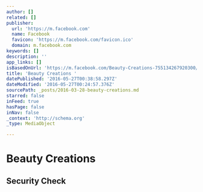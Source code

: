 ```yaml
---
author: []
related: []
publisher:
  url: 'https://m.facebook.com'
  name: Facebook
  favicon: 'https://m.facebook.com/favicon.ico'
  domain: m.facebook.com
keywords: []
description: ''
app_links: []
isBasedOnUrl: 'https://m.facebook.com/Beauty-Creations-755134267920300/?refid=13'
title: 'Beauty Creations '
datePublished: '2016-05-27T00:38:58.297Z'
dateModified: '2016-05-27T00:24:57.376Z'
sourcePath: _posts/2016-03-28-beauty-creations.md
starred: false
inFeed: true
hasPage: false
inNav: false
_context: 'http://schema.org'
_type: MediaObject

---
```

# Beauty Creations 

<article style=""><h1>Security Check</h1></article>